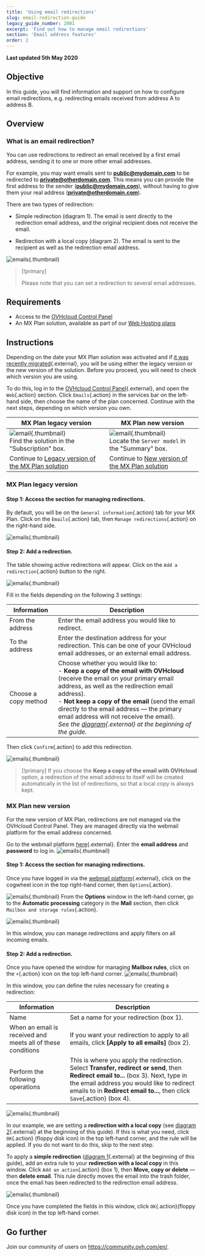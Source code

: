 ```yaml
---
title: 'Using email redirections'
slug: email-redirection-guide
legacy_guide_number: 2001
excerpt: 'Find out how to manage email redirections'
section: 'Email address features'
order: 2
---
```


**Last updated 5th May 2020**

## Objective

In this guide, you will find information and support on how to configure email redirections, e.g. redirecting emails received from address A to address B.

## Overview 

### What is an email redirection?

You can use redirections to redirect an email received by a first email address, sending it to one or more other email addresses.

For example, you may want emails sent to **public@mydomain.com** to be redirected to **private@otherdomain.com**. This means you can provide the first address to the sender (**public@mydomain.com**), without having to give them your real address (**private@otherdomain.com**).

There are two types of redirection: 

- Simple redirection (diagram 1). The email is sent directly to the redirection email address, and the original recipient does not receive the email. 

- Redirection with a local copy (diagram 2). The email is sent to the recipient as well as the redirection email address.

![emails](images/schema-redirect.png){.thumbnail}

> [!primary]
>
> Please note that you can set a redirection to several email addresses.

## Requirements

- Access to the [OVHcloud Control Panel](https://www.ovh.com/auth/?action=gotomanager)
- An MX Plan solution, available as part of our [Web Hosting plans](https://www.ovh.com/sg/web-hosting/)

## Instructions

Depending on the date your MX Plan solution was activated and if [it was recently migrated](https://www.ovh.co.uk/mxplan-migration/){.external}, you will be using either the legacy version or the new version of the solution. Before you proceed, you will need to check which version you are using. 

To do this, log in to the [OVHcloud Control Panel](https://www.ovh.com/auth/?action=gotomanager){.external}, and open the `Web`{.action} section. Click `Emails`{.action} in the services bar on the left-hand side, then choose the name of the plan concerned. Continue with the next steps, depending on which version you own.

|MX Plan legacy version|MX Plan new version|
|---|---|
|![email](images/mxplan-starter-legacy.png){.thumbnail}<br> Find the solution in the "Subscription" box.|![email](images/mxplan-starter-new.png){.thumbnail}<br>Locate the `Server model` in the "Summary" box.|
|Continue to [Legacy version of the MX Plan solution](./#legacy-version-of-the-mx-plan-solution)|Continue to [New version of the MX Plan solution](./#new-version-of-the-mx-plan-solution_1)|

### MX Plan legacy version

#### Step 1: Access the section for managing redirections.
By default, you will be on the `General information`{.action} tab for your MX Plan. Click on the `Emails`{.action} tab, then `Manage redirections`{.action} on the right-hand side.

![emails](images/mxplan-legacy-1.png){.thumbnail}


#### Step 2: Add a redirection.

The table showing active redirections will appear. Click on the `Add a redirection`{.action} button to the right.

![emails](images/mxplan-legacy-2.png){.thumbnail}

Fill in the fields depending on the following 3 settings:

|Information|Description| 
|---|---|  
|From the address |Enter the email address you would like to redirect.|  
|To the address|Enter the destination address for your redirection. This can be one of your OVHcloud email addresses, or an external email address.|
|Choose a copy method|Choose whether you would like to: <br> - **Keep a copy of the email with OVHcloud** (receive the email on your primary email address, as well as the redirection email address). <br> - **Not keep a copy of the email** (send the email directly to the email address — the primary email address will not receive the email). <br> *See the [diagram](./#overview){.external} at the beginning of the guide.*|

Then click `Confirm`{.action} to add this redirection.

![emails](images/mxplan-legacy-3.png){.thumbnail}

> [!primary]
> If you choose the **Keep a copy of the email with OVHcloud** option, a redirection of the email address to itself will be created automatically in the list of
> redirections, so that a local copy is always kept.
> 

### MX Plan new version

For the new version of MX Plan, redirections are not managed via the OVHcloud Control Panel. They are managed directly via the webmail platform for the email address concerned.

Go to the webmail platform [here](https://www.ovh.com/sg/mail){.external}. Enter the **email address** and **password** to log in.
![emails](images/webmail.png){.thumbnail}

#### Step 1: Access the section for managing redirections.

Once you have logged in via the [webmail platform](https://www.ovh.com/sg/mail){.external}, click on the cogwheel icon in the top right-hand corner, then `Options`{.action}.

![emails](images/mxplan-new-1.png){.thumbnail}
From the **Options** window in the left-hand corner, go to the **Automatic processing** category in the **Mail** section, then click `Mailbox and storage rules`{.action}. 

![emails](images/mxplan-new-2.png){.thumbnail}

In this window, you can manage redirections and apply filters on all incoming emails.

#### Step 2: Add a redirection.

Once you have opened the window for managing **Mailbox rules**, click on the `+`{.action} icon on the top left-hand corner.
![emails](images/mxplan-new-3.png){.thumbnail}

In this window, you can define the rules necessary for creating a redirection:

|Information|Description| 
|---|---|  
|Name |Set a name for your redirection (box 1).|  
|When an email is received and meets all of these conditions| If you want your redirection to apply to all emails, click **\[Apply to all emails]** (box 2).|
|Perform the following operations|This is where you apply the redirection. Select **Transfer, redirect or send**, then **Redirect email to...** (box 3). Next, type in the email address you would like to redirect emails to in **Redirect email to...**, then click `Save`{.action} (box 4).|


![emails](images/mxplan-new-4.png){.thumbnail}

In our example, we are setting a **redirection with a local copy** (see [diagram 2](./#overview){.external} at the beginning of this guide). If this is what you need, click `OK`{.action} (floppy disk icon) in the top left-hand corner, and the rule will be applied. If you do not want to do this, skip to the next step.



To apply a **simple redirection** ([diagram 1](./#overview){.external} at the beginning of this guide), add an extra rule to your **redirection with a local copy** in this window. Click `Add an action`{.action} (box 1), then **Move, copy or delete** — then **delete email**. This rule directly moves the email into the trash folder, once the email has been redirected to the redirection email address.

![emails](images/mxplan-new-5.png){.thumbnail}

Once you have completed the fields in this window, click `OK`{.action}(floppy disk icon) in the top left-hand corner.

## Go further

Join our community of users on <https://community.ovh.com/en/>.
